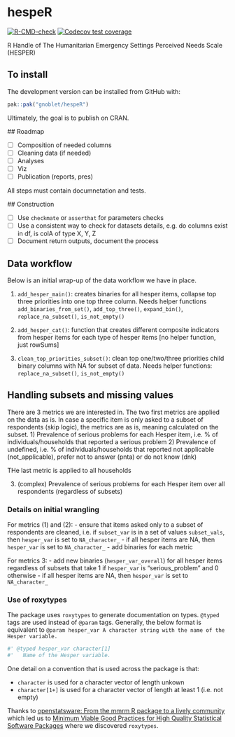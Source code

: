 
<!-- README.md is generated from README.Rmd. Please edit that file -->

# hespeR

<!-- badges: start -->

[![R-CMD-check](https://github.com/gnoblet/hespeR/actions/workflows/R-CMD-check.yaml/badge.svg)](https://github.com/gnoblet/hespeR/actions/workflows/R-CMD-check.yaml)
[![Codecov test
coverage](https://codecov.io/gh/gnoblet/hespeR/graph/badge.svg)](https://app.codecov.io/gh/gnoblet/hespeR)
<!-- badges: end -->

R Handle of The Humanitarian Emergency Settings Perceived Needs Scale
(HESPER)

## To install

The development version can be installed from GitHub with:

``` r
pak::pak("gnoblet/hespeR") 
```

Ultimately, the goal is to publish on CRAN.

\## Roadmap

- [ ] Composition of needed columns
- [ ] Cleaning data (if needed)
- [ ] Analyses
- [ ] Viz
- [ ] Publication (reports, pres)

All steps must contain documnetation and tests.

\## Construction

- [ ] Use `checkmate` or `asserthat` for parameters checks
- [ ] Use a consistent way to check for datasets details, e.g. do
  columns exist in df, is colA of type X, Y, Z
- [ ] Document return outputs, document the process

## Data workflow

Below is an initial wrap-up of the data workflow we have in place.

1.  `add_hesper_main()`: creates binaries for all hesper items, collapse
    top three priorities into one top three column. Needs helper
    functions `add_binaries_from_set()`, `add_top_three()`,
    `expand_bin()`, `replace_na_subset()`, `is_not_empty()`

2.  `add_hesper_cat()`: function that creates different composite
    indicators from hesper items for each type of hesper items \[no
    helper function, just rowSums\]

3.  `clean_top_priorities_subset()`: clean top one/two/three priorities
    child binary columns with NA for subset of data. Needs helper
    functions: `replace_na_subset()`, `is_not_empty()`

## Handling subsets and missing values

There are 3 metrics we are interested in. The two first metrics are
applied on the data as is. In case a specific item is only asked to a
subset of respondents (skip logic), the metrics are as is, meaning
calculated on the subset. 1) Prevalence of serious problems for each
Hesper item, i.e. % of individuals/households that reported a serious
problem 2) Prevalence of undefined, i.e. % of individuals/households
that reported not applicable (not_applicable), prefer not to answer
(pnta) or do not know (dnk)

THe last metric is applied to all households

3)  (complex) Prevalence of serious problems for each Hesper item over
    all respondents (regardless of subsets)

### Details on initial wrangling

For metrics (1) and (2): - ensure that items asked only to a subset of
respondents are cleaned, i.e. if `subset_var` is in a set of values
`subset_vals`, then `hesper_var` is set to `NA_character_` - if all
hesper items are NA, then `hesper_var` is set to `NA_character_` - add
binaries for each metric

For metrics 3: - add new binaries (`hesper_var_overall`) for all hesper
items regardless of subsets that take 1 if `hesper_var` is
“serious_problem” and 0 otherwise - if all hesper items are NA, then
`hesper_var` is set to `NA_character_`

### Use of roxytypes

The package uses `roxytypes` to generate documentation on types.
`@typed` tags are used instead of `@param` tags. Generally, the below
format is equivalent to
`@param hesper_var A character string with the name of the Hesper variable.`

``` r
#' @typed hesper_var character[1]
#'   Name of the Hesper variable.
```

One detail on a convention that is used across the package is that:

- `character` is used for a character vector of length unkown
- `character[1+]` is used for a character vector of length at least 1
  (i.e. not empty)

Thanks to [openstatsware: From the mmrm R package to a lively
community](https://posit.co/blog/openstatsware-interview/) which led us
to [Minimum Viable Good Practices for High Quality Statistical Software
Packages](https://www.openstatsware.org/guide.html) where we discovered
`roxytypes`.
